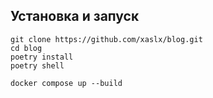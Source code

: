 ## Установка и запуск

```
git clone https://github.com/xaslx/blog.git
cd blog
poetry install
poetry shell

docker compose up --build

```
